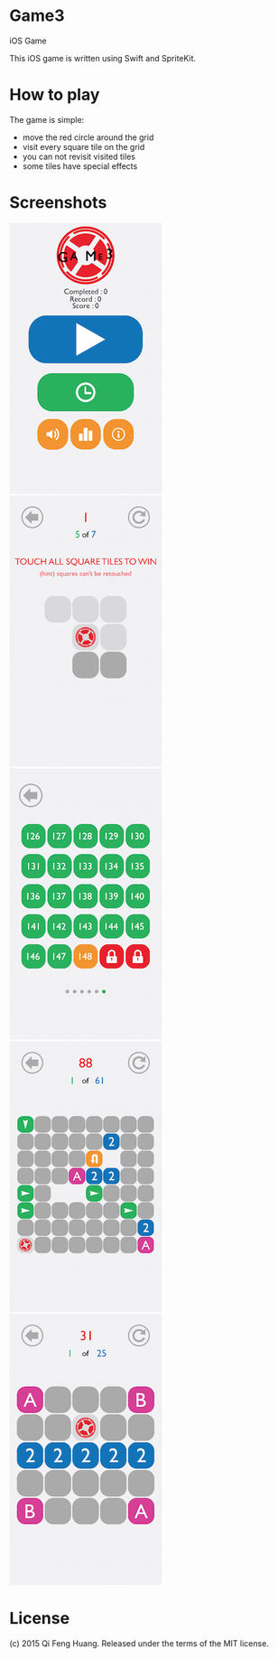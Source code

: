 # Game3
iOS Game

This iOS game is written using Swift and SpriteKit.

# How to play

The game is simple:
  - move the red circle around the grid
  - visit every square tile on the grid
  - you can not revisit visited tiles
  - some tiles have special effects

# Screenshots

![ScreenShot 1](screenshots/1.png)
![ScreenShot 2](screenshots/2.png)
![ScreenShot 3](screenshots/3.png)
![ScreenShot 4](screenshots/4.png)
![ScreenShot 5](screenshots/5.png)


# License

(c) 2015 Qi Feng Huang. Released under the terms of the MIT license.
